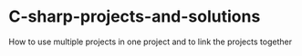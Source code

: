 # C-sharp-projects-and-solutions
How to use multiple projects in one project and to link the projects together
